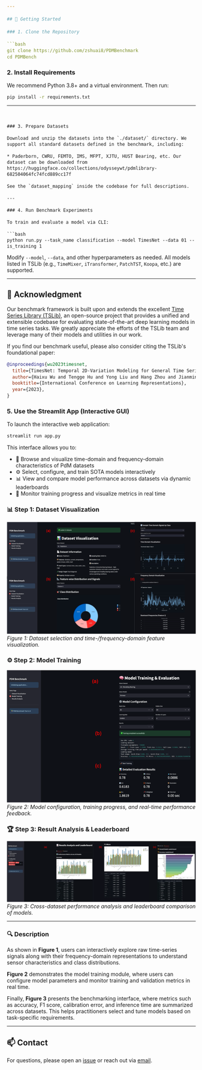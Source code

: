 ```yaml
---

## 🚀 Getting Started

### 1. Clone the Repository

```bash
git clone https://github.com/zshuai8/PDMBenchmark
cd PDMBench
```

### 2. Install Requirements

We recommend Python 3.8+ and a virtual environment. Then run:

```bash
pip install -r requirements.txt
```

---
```


### 3. Prepare Datasets

Download and unzip the datasets into the `./dataset/` directory. We support all standard datasets defined in the benchmark, including:

* Paderborn, CWRU, FEMTO, IMS, MFPT, XJTU, HUST Bearing, etc. Our dataset can be downloaded from https://huggingface.co/collections/odysseywt/pdmlibrary-682504064fc74fcd889cc17f

See the `dataset_mapping` inside the codebase for full descriptions.

---

### 4. Run Benchmark Experiments

To train and evaluate a model via CLI:

```bash
python run.py --task_name classification --model TimesNet --data 01 --is_training 1
```

Modify `--model`, `--data`, and other hyperparameters as needed. All models listed in TSLib (e.g., `TimeMixer`, `iTransformer`, `PatchTST`, `Koopa`, etc.) are supported.

---

## 🔗 Acknowledgment

Our benchmark framework is built upon and extends the excellent [Time Series Library (TSLib)](https://github.com/thuml/Time-Series-Library), an open-source project that provides a unified and extensible codebase for evaluating state-of-the-art deep learning models in time series tasks. We greatly appreciate the efforts of the TSLib team and leverage many of their models and utilities in our work.

If you find our benchmark useful, please also consider citing the TSLib's foundational paper:

```bibtex
@inproceedings{wu2023timesnet,
  title={TimesNet: Temporal 2D-Variation Modeling for General Time Series Analysis},
  author={Haixu Wu and Tengge Hu and Yong Liu and Hang Zhou and Jianmin Wang and Mingsheng Long},
  booktitle={International Conference on Learning Representations},
  year={2023},
}
```

### 5. Use the Streamlit App (Interactive GUI)

To launch the interactive web application:

```bash
streamlit run app.py
```

This interface allows you to:

* 🧭 Browse and visualize time-domain and frequency-domain characteristics of PdM datasets
* ⚙️ Select, configure, and train SOTA models interactively
* 📊 View and compare model performance across datasets via dynamic leaderboards
* 🧪 Monitor training progress and visualize metrics in real time

### 📊 Step 1: Dataset Visualization
![Figure 1: Dataset Visualization](Figs/data.png)
*Figure 1: Dataset selection and time-/frequency-domain feature visualization.*

### ⚙️ Step 2: Model Training
![Figure 2: Model Training](Figs/model.png)
*Figure 2: Model configuration, training progress, and real-time performance feedback.*

### 🏆 Step 3: Result Analysis & Leaderboard
![Figure 3: Result Analysis](Figs/result.png)
*Figure 3: Cross-dataset performance analysis and leaderboard comparison of models.*

---

### 🔍 Description

As shown in **Figure 1**, users can interactively explore raw time-series signals along with their frequency-domain representations to understand sensor characteristics and class distributions.

**Figure 2** demonstrates the model training module, where users can configure model parameters and monitor training and validation metrics in real time.

Finally, **Figure 3** presents the benchmarking interface, where metrics such as accuracy, F1 score, calibration error, and inference time are summarized across datasets. This helps practitioners select and tune models based on task-specific requirements.

---

## 📫 Contact

For questions, please open an [issue](https://github.com/zshuai8/PDMBenchmark) or reach out via [email](zshuai8@vt.edu).
